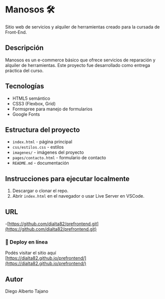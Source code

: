 # Manosos 🛠️

Sitio web de servicios y alquiler de herramientas creado para la cursada de Front-End.

## Descripción
Manosos es un e-commerce básico que ofrece servicios de reparación y alquiler de herramientas. Este proyecto fue desarrollado como entrega práctica del curso.

## Tecnologías
- HTML5 semántico
- CSS3 (Flexbox, Grid)
- Formspree para manejo de formularios
- Google Fonts

## Estructura del proyecto
- `index.html` - página principal
- `css/estilos.css` - estilos
- `imagenes/` - imágenes del proyecto
- `pages/contacto.html` - formulario de contacto
- `README.md` - documentación

## Instrucciones para ejecutar localmente
1. Descargar o clonar el repo.
2. Abrir `index.html` en el navegador o usar Live Server en VSCode.

## URL
-[https://github.com/dialta82/prefrontend.git](https://github.com/dialta82/prefrontend.git)
### 🚀 Deploy en línea

Podés visitar el sitio aquí   
[https://dialta82.github.io/prefrontend/](https://dialta82.github.io/prefrontend/)

## Autor
Diego  Alberto Tajano

